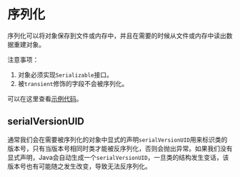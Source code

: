 # 序列化

序列化可以将对象保存到文件或内存中，并且在需要的时候从文件或内存中读出数据重建对象。

注意事项：

1. 对象必须实现`Serializable`接口。
2. 被`transient`修饰的字段不会被序列化。

可以在这里查看[示例代码](https://github.com/pojozhang/playground/blob/master/solutions/java/src/test/java/playground/interview/SerializationTest.java)。

## serialVersionUID

通常我们会在需要被序列化的对象中显式的声明`serialVersionUID`用来标识类的版本号，只有当版本号相同时类才能被反序列化，否则会抛出异常。如果我们没有显式声明，Java会自动生成一个`serialVersionUID`，一旦类的结构发生变话，该版本号也有可能随之发生改变，导致无法反序列化。
